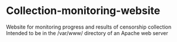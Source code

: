 # Collection-monitoring-website
Website for monitoring progress and results of censorship collection
Intended to be in the /var/www/ directory of an Apache web server
